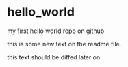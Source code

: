 # hello_world
my first hello world repo on github

this is some new text on the readme file.



this text should be diffed later on
